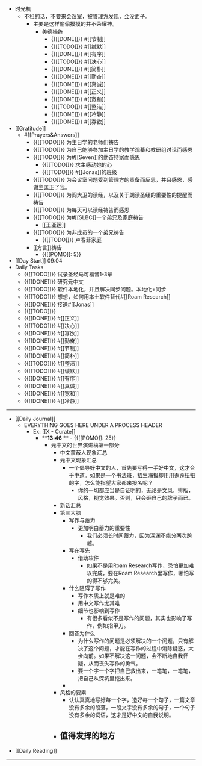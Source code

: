 - 时光机
    - 不租的话，不要来会议室，被管理方发现，会没面子。
        - 主要是这样偷偷摸摸的并不荣耀神。 
            - 美德操练
                - {{[[DONE]]}} #[[节制]] 
                - {{[[TODO]]}} #[[缄默]] 
                - {{[[DONE]]}} #[[有序]] 
                - {{[[TODO]]}} #[[决心]] 
                - {{[[DONE]]}} #[[简朴]] 
                - {{[[DONE]]}} #[[勤奋]] 
                - {{[[DONE]]}} #[[真诚]] 
                - {{[[DONE]]}} #[[正义]] 
                - {{[[DONE]]}} #[[宽和]] 
                - {{[[TODO]]}} #[[整洁]] 
                - {{[[DONE]]}} #[[冷静]] 
                - {{[[DONE]]}} #[[寡欲]] 
- [[Gratitude]]
    - #[[Prayers&Answers]]
        - {{[[TODO]]}} 为主日学的老师们祷告
        - {{[[TODO]]}} 为自己能够参加主日学的教学观摹和教研组讨论而感恩
        - {{[[TODO]]}} 为#[[Seven]]的勤奋持家而感恩
            - {{[[TODO]]}} 求主感动她的心
            - {{[[TODO]]}} #[[Jonas]]的班级 
        - {{[[TODO]]}} 为会议室问题受到管理方的责备而反思，并且感恩，感谢主匡正了我。
        - {{[[TODO]]}} 为阎大卫的读经，以及关于朗读圣经的重要性的提醒而祷告
        - {{[[TODO]]}} 为每天可以读经祷告而感恩
        - {{[[TODO]]}} 为#[[SLBC]]一个弟兄及家庭祷告
            - [[王亚运]]
        - {{[[TODO]]}} 为非成员的一个弟兄祷告
            - {{[[TODO]]}} 卢春菲家庭
        - [[方言]]祷告
            - {{[[POMO]]: 5}}
- [[Day Start]] 09:04
- Daily Tasks
    - {{[[TODO]]}} 试录圣经马可福音1-3章
    - {{[[DONE]]}} 研究元中文
    - {{[[TODO]]}} 软件本地化，并且解决同步问题。本地化+同步
    - {{[[TODO]]}} 想想，如何用本土软件替代#[[Roam Research]]
    - {{[[DONE]]}} 接送#[[Jonas]]
    - {{[[TODO]]}} 
    - {{[[DONE]]}} #[[正义]] 
    - {{[[TODO]]}} #[[决心]] 
    - {{[[DONE]]}} #[[寡欲]] 
    - {{[[DONE]]}} #[[勤奋]] 
    - {{[[DONE]]}} #[[节制]] 
    - {{[[DONE]]}} #[[简朴]] 
    - {{[[TODO]]}} #[[整洁]] 
    - {{[[TODO]]}} #[[缄默]] 
    - {{[[DONE]]}} #[[有序]] 
    - {{[[DONE]]}} #[[真诚]] 
    - {{[[DONE]]}} #[[宽和]] 
    - {{[[DONE]]}} #[[冷静]] 
- ---
- [[Daily Journal]] 
    - EVERYTHING GOES HERE UNDER A PROCESS HEADER
        - Ex: [[X - Curate]]
            - ****13:46**  ** - {{[[POMO]]: 25}}
                - 元中文的世界演讲稿第一部分
                    - 中文蒙蔽人现象汇总
                    - 元中文现象汇总
                        - 一个倡导好中文的人，首先要写得一手好中文，这才合乎中道。如果是一个书法班，招生海报却用用歪歪扭扭的字，怎么能指望大家都来报名呢？
                            - 你的一切都应当是自证明的，无论是文风，排版，风格，视觉效果。否则，只会砸自己的牌子而已。
                    - 新话汇总
                    - 第三大脑
                        - 写作与蓄力
                            - 更加明白蓄力的重要性
                                - 我们必须长时间蓄力，因为深渊不能分两次跨越。
                        - 写在写先
                            - 借助软件
                                - 如果不是用Roam Research写作，恐怕更加难以完成，要在Roam Research里写作，哪怕写的得不够完美。
                        - 什么阻碍了写作
                            - 写作本质上就是难的
                            - 用中文写作尤其难
                            - 细节也影响到写作
                                - 有很多看似不是写作的问题，其实也影响了写作，例如指甲刀。
                        - 回答为什么
                            - 为什么写作的问题是必须解决的一个问题，只有解决了这个问题，才能在写作的过程中消除疑惑，大步向前。如果不解决这一问题，会不断地自我怀疑，从而丧失写作的勇气。
                            - 要一个字一个字把自己救出来，一笔笔，一笔笔，把自己从深坑里挖出来。
                        - 
                    - 风格的要素
                        - 认认真真地写好每一个字，造好每一个句子，一篇文章没有多余的段落，一段文字没有多余的句子，一个句子没有多余的词语，这才是好中文的自我说明。
                    - 值得发挥的地方
                        - 
- [[Daily Reading]]
- ---
